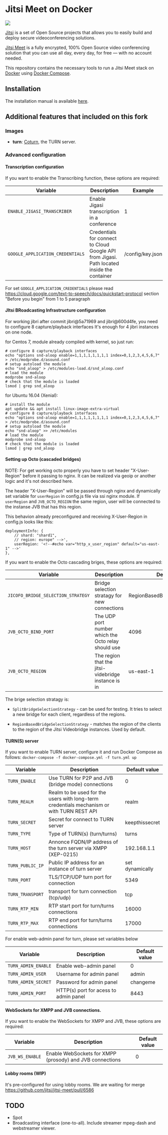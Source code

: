 # Jitsi Meet on Docker

![](resources/jitsi-docker.png)

[Jitsi](https://jitsi.org/) is a set of Open Source projects that allows you to easily build and deploy secure videoconferencing solutions.

[Jitsi Meet](https://jitsi.org/jitsi-meet/) is a fully encrypted, 100% Open Source video conferencing solution that you can use all day, every day, for free — with no account needed.

This repository contains the necessary tools to run a Jitsi Meet stack on [Docker](https://www.docker.com) using [Docker Compose](https://docs.docker.com/compose/).

## Installation

The installation manual is available [here](https://jitsi.github.io/handbook/docs/devops-guide/devops-guide-docker).

## Additional features that included on this fork

### Images
* **turn**: [Coturn](https://github.com/coturn/coturn), the TURN server.

### Advanced configuration

#### Transcription configuration

If you want to enable the Transcribing function, these options are required:

Variable | Description | Example
--- | --- | ---
`ENABLE_JIGASI_TRANSCRIBER` | Enable Jigasi transcription in a conference | 1
`GOOGLE_APPLICATION_CREDENTIALS` | Credentials for connect to Cloud Google API from Jigasi. Path located inside the container | /config/key.json

For set `GOOGLE_APPLICATION_CREDENTIALS` please read https://cloud.google.com/text-to-speech/docs/quickstart-protocol section "Before you begin" from 1 to 5 paragraph

#### JItsi BRoadcasting Infrastructure configuration

For working jibri after commit jibri@5a71969 and jibri@600d4fe, you need to configure 8 capture/playback interfaces It's enough for 4 jibri instances on one node.

for Centos 7, module already compiled with kernel, so just run:
```
# configure 8 capture/playback interfaces
echo "options snd-aloop enable=1,1,1,1,1,1,1,1 index=0,1,2,3,4,5,6,7" > /etc/modprobe.d/asound.conf
# setup autoload the module
echo "snd_aloop" > /etc/modules-load.d/snd_aloop.conf
# load the module
modprobe snd-aloop
# check that the module is loaded
lsmod | grep snd_aloop
```
for Ubuntu 16.04 (Xenial):
```
# install the module
apt update && apt install linux-image-extra-virtual
# configure 8 capture/playback interfaces
echo "options snd-aloop enable=1,1,1,1,1,1,1,1 index=0,1,2,3,4,5,6,7" > /etc/modprobe.d/asound.conf
# setup autoload the module
echo "snd-aloop" >> /etc/modules
# load the module
modprobe snd-aloop
# check that the module is loaded
lsmod | grep snd_aloop
```

#### Setting up Octo (cascaded bridges)
NOTE: For get working octo properly you have to set header "X-User-Region" before it passing to nginx. It can be realized via geoip or another logic and it's not described here.

The header "X-User-Region" will be passed through nginx and dynamically set variable for `userRegion` in config.js file via ssi nginx module.
If `userRegion` and `JVB_OCTO_REGION` the same region, user will be connected to the instanse JVB that has this region.

This behavion already preconfigured and receiving X-User-Region in config.js looks like this:

```
deploymentInfo: {
    // shard: "shard1",
    // region: europe" -->',
    userRegion: '<!--#echo var="http_x_user_region" default="us-east-1" -->'
},
```

If you want to enable the Octo cascading briges, these options are required:

Variable | Description | Default value
--- | --- | ---
`JICOFO_BRIDGE_SELECTION_STRATEGY` | Bridge selection stratagy for new connections | RegionBasedBridgeSelectionStrategy
`JVB_OCTO_BIND_PORT` | The UDP port number which the Octo relay should use | 4096
`JVB_OCTO_REGION` | The region that the jitsi-videbridge instance is in | us-east-1

The brige selection stratagy is:

* `SplitBridgeSelectionStrategy` - can be used for testing. It tries to select a new bridge for each client, regardless of the regions.

* `RegionBasedBridgeSelectionStrategy` - matches the region of the clients to the region of the Jitsi Videobridge instances. Used by default.

#### TURN(S) server
If you want to enable TURN server, configure it and run Docker Compose as
follows: ``docker-compose -f docker-compose.yml -f turn.yml up``

Variable | Description | Default value
--- | --- | ---
`TURN_ENABLE` | Use TURN for P2P and JVB (bridge mode) connections | 0
`TURN_REALM` | Realm to be used for the users with long-term credentials mechanism or with TURN REST API | realm
`TURN_SECRET` | Secret for connect to TURN server | keepthissecret
`TURN_TYPE` | Type of TURN(s) (turn/turns) | turns
`TURN_HOST` | Annonce FQDN/IP address of the turn server via XMPP (XEP-0215) | 192.168.1.1
`TURN_PUBLIC_IP` | Public IP address for an instance of turn server | set dynamically
`TURN_PORT` | TLS/TCP/UDP turn port for connection | 5349
`TURN_TRANSPORT` | transport for turn connection (tcp/udp) | tcp
`TURN_RTP_MIN` | RTP start port for turn/turns connections | 16000
`TURN_RTP_MAX` | RTP end port for turn/turns connections | 17000

For enable web-admin panel for turn, please set variables below

Variable | Description | Default value
--- | --- | ---
`TURN_ADMIN_ENABLE` | Enable web-admin panel | 0
`TURN_ADMIN_USER` | Username for admin panel | admin
`TURN_ADMIN_SECRET` | Password for admin panel | changeme
`TURN_ADMIN_PORT` | HTTP(s) port for acess to admin panel | 8443

#### WebSockets for XMPP and JVB connections.

If you want to enable the WebSockets for XMPP and JVB, these options are required:

Variable | Description | Default value
--- | --- | ---
`JVB_WS_ENABLE` | Enable WebSockets for XMPP (prosody) and JVB connections | 0

#### Lobby rooms (WIP)

It's pre-configured for using lobby rooms. We are waiting for merge https://github.com/jitsi/jitsi-meet/pull/6586

## TODO

* Spot
* Broadcasting interface (one-to-all). Include streamer mpeg-dash and webstreamer viewer.